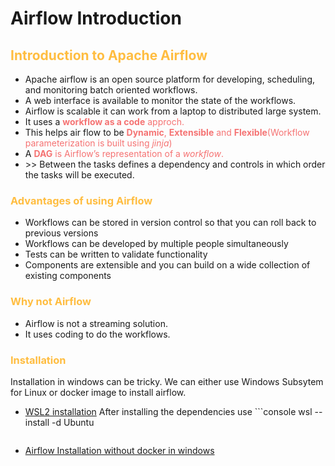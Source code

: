 # Airflow Introduction

## <span style="color:#ffbd40"> Introduction to Apache Airflow <span>

- Apache airflow is an open source platform for developing, scheduling, and monitoring batch oriented workflows.
- A web interface is available to monitor the state of the workflows.
- Airflow is scalable it can work from a laptop to distributed large system.
- It uses a <span style="color:#f57373">**workflow as a code**<span> approch.
- This helps air flow to be <span style="color:#f57373">**Dynamic**<span>, <span style="color:#f57373">**Extensible**<span> and <span style="color:#f57373">**Flexible**<span>(Workflow parameterization is built using *jinja*)
- A <span style="color:#f57373">**DAG**<span> is Airflow’s representation of a *workflow*.
- \>> Between the tasks defines a dependency and controls in which order the tasks will be executed.

### <span style="color:#ffbd40">Advantages of using Airflow<span>

- Workflows can be stored in version control so that you can roll back to previous versions
- Workflows can be developed by multiple people simultaneously
- Tests can be written to validate functionality
- Components are extensible and you can build on a wide collection of existing components

### <span style="color:#ffbd40">Why not Airflow<span>

- Airflow is not a streaming solution.
- It uses coding to do the workflows.  

### <span style="color:#ffbd40">Installation<span>

Installation in windows can be tricky. We can either use Windows Subsytem for Linux or docker image to install airflow.
- [WSL2 installation](https://www.freecodecamp.org/news/how-to-install-wsl2-windows-subsystem-for-linux-2-on-windows-10/)
    After installing the dependencies use ```console
    wsl --install -d Ubuntu
    ``` to install ubuntu in cmd. 
- [Airflow Installation without docker in windows](https://www.freecodecamp.org/news/install-apache-airflow-on-windows-without-docker/)
